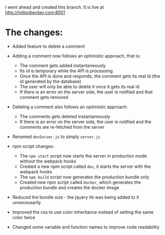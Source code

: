 I went ahead and created this branch.
It is live at http://miltonbecker.com:8001

# The changes:

* Added feature to delete a comment

* Adding a comment now follows an optimistic approach, that is:
  * The comment gets added instantaneously 
  * Its id is temporary while the API is processing  
  * Once the API is done and responds, the comment gets its real id (the id generated by the database)  
  * The user will only be able to delete it once it gets its real id
  * If there is an error on the server side, the user is notified and that comment gets removed

* Deleting a comment also follows an optimistic approach:
  * The comments gets deleted instantaneously
  * If there is an error on the server side, the user is notified and the comments are re-fetched from the server

* Renamed `devServer.js` to simply `server.js`

* npm script changes:
  * The `npm start` script now starts the server in production mode without the webpack hooks
  * Created a new npm script called `dev`, it starts the server with the webpack hooks
  * The `npm build` script now generates the production bundle only
  * Created new npm script called `docker`, which generates the production bundle and creates the docker image

* Reduced the bundle size - the jquery lib was being added to it unnecessarily 

* Improved the css to use color inheritance instead of setting the same color twice

* Changed some variable and function names to improve code readability 
